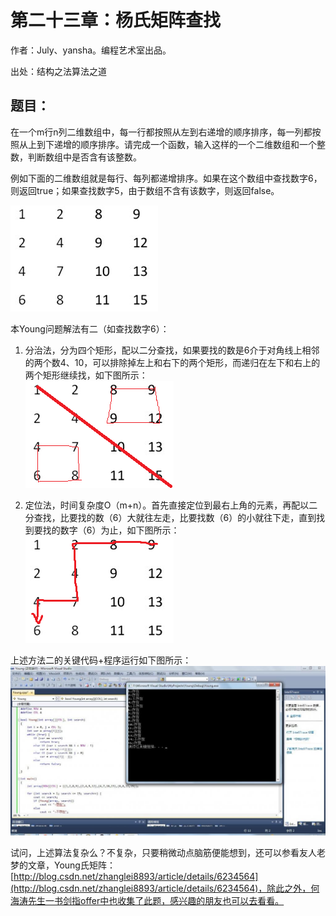 # 第二十三章：杨氏矩阵查找

作者：July、yansha。编程艺术室出品。

出处：结构之法算法之道

## 题目：
在一个m行n列二维数组中，每一行都按照从左到右递增的顺序排序，每一列都按照从上到下递增的顺序排序。请完成一个函数，输入这样的一个二维数组和一个整数，判断数组中是否含有该整数。

例如下面的二维数组就是每行、每列都递增排序。如果在这个数组中查找数字6，则返回true；如果查找数字5，由于数组不含有该数字，则返回false。

![img](../images/23~24/23.1.gif)

本Young问题解法有二（如查找数字6）：

1. 分治法，分为四个矩形，配以二分查找，如果要找的数是6介于对角线上相邻的两个数4、10，可以排除掉左上和右下的两个矩形，而递归在左下和右上的两个矩形继续找，如下图所示：  
![img](../images/23~24/23.2.gif)

2. 定位法，时间复杂度O（m+n）。首先直接定位到最右上角的元素，再配以二分查找，比要找的数（6）大就往左走，比要找数（6）的小就往下走，直到找到要找的数字（6）为止，如下图所示：  
![img](../images/23~24/23.3.gif)

上述方法二的关键代码+程序运行如下图所示：  
![img](../images/23~24/23.4.gif)

试问，上述算法复杂么？不复杂，只要稍微动点脑筋便能想到，还可以参看友人老梦的文章，Young氏矩阵：[http://blog.csdn.net/zhanglei8893/article/details/6234564](http://blog.csdn.net/zhanglei8893/article/details/6234564)，除此之外，何海涛先生一书剑指offer中也收集了此题，感兴趣的朋友也可以去看看。

